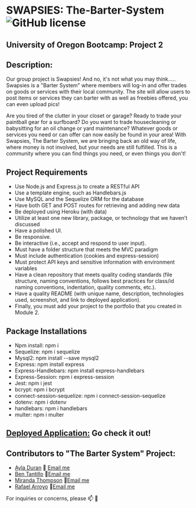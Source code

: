 # SWAPSIES: The-Barter-System ![GitHub license](https://img.shields.io/npm/l/express?style=for-the-badge)
## University of Oregon Bootcamp: Project 2

## Description:

Our group project is Swapsies! And no, it's not what you may think.....
Swapsies is a "Barter System" where members will log-in and offer trades on goods or services with their local community. The site will allow users to post items or services they can barter with as well as freebies offered, you can even upload pics!

Are you tired of the clutter in your closet or garage? Ready to trade your paintball gear for a surfboard? Do you want to trade housecleaning or babysitting for an oil change or yard maintenance? Whatever goods or services you need or can offer can now easily be found in your area! With Swapsies, The Barter System, we are bringing back an old way of life, where money is not involved, but your needs are still fulfilled. This is a community where you can find things you need, or even things you don't!

## Project Requirements

- Use Node.js and Express.js to create a RESTful API
- Use a template engine, such as Handlebars.js
- Use MySQL and the Sequelize ORM for the database
- Have both GET and POST routes for retrieving and adding new data
- Be deployed using Heroku (with data)
- Utilize at least one new library, package, or technology that we haven’t discussed
- Have a polished UI.
- Be responsive.
- Be interactive (i.e., accept and respond to user input).
- Must have a folder structure that meets the MVC paradigm
- Must include authentication (cookies and express-session)
- Must protect API keys and sensitive information with environment variables
- Have a clean repository that meets quality coding standards (file structure, naming conventions, follows best practices for class/id naming conventions, indentation, quality comments, etc.).
- Have a quality README (with unique name, description, technologies used, screenshot, and link to deployed application).
- Finally, you must add your project to the portfolio that you created in Module 2.

## Package Installations

* Npm install: npm i
* Sequelize: npm i sequelize
* Mysql2: npm install --save mysql2
* Express: npm install express
* Express-Handlebars: npm install express-handlebars
* Express-Session: npm i express-session
* Jest: npm i jest
* bcrypt: npm i bcrypt
* connect-session-sequelize: npm i connect-session-sequelize
* dotenv: npm i dotenv
* handlebars: npm i handlebars
* multer: npm i multer

## [Deployed Application:](https://glacial-temple-55453.herokuapp.com/) Go check it out!

## Contributors to "The Barter System" Project:
 
- [Ayla Duran](https://github.com/Ayla122) :e-mail: [Email me](mailto:ayladd122@gmail.com)
- [Ben Tantillo](https://github.com/BTantillo) :e-mail:[Email me](mailto:bentantillo@gmail.com)
- [Miranda Thompson](https://github.com/MirandaT77) :e-mail:[Email me](mailto:ranileah7@gmail.com)
- [Rafael Arroyo](https://github.com/DuckArroyo) :e-mail:[Email me](mailto:developerduckarroyo@gmail.com)

For inquiries or concerns, please :mailbox: :love_letter: 
